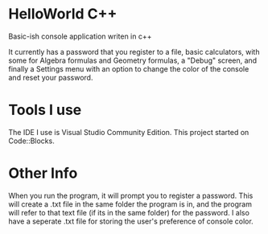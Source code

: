 # HelloWorld C++
Basic-ish console application writen in c++ 
 
It currently has a password that you register to a file, basic calculators, with some for Algebra formulas and Geometry formulas, a "Debug" screen, and finally a Settings menu with an option to change the color of the console and reset your password.

# Tools I use
The IDE I use is Visual Studio Community Edition. This project started on Code::Blocks.

# Other Info

When you run the program, it will prompt you to register a password. This will create a .txt file in the same folder the program is in, and the program will refer to that text file (if its in the same folder) for the password. I also have a seperate .txt file for storing the user's preference of console color.
